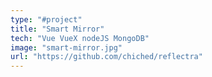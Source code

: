 ```yaml
---
type: "#project"
title: "Smart Mirror"
tech: "Vue VueX nodeJS MongoDB"
image: "smart-mirror.jpg"
url: "https://github.com/chiched/reflectra"
---
```

